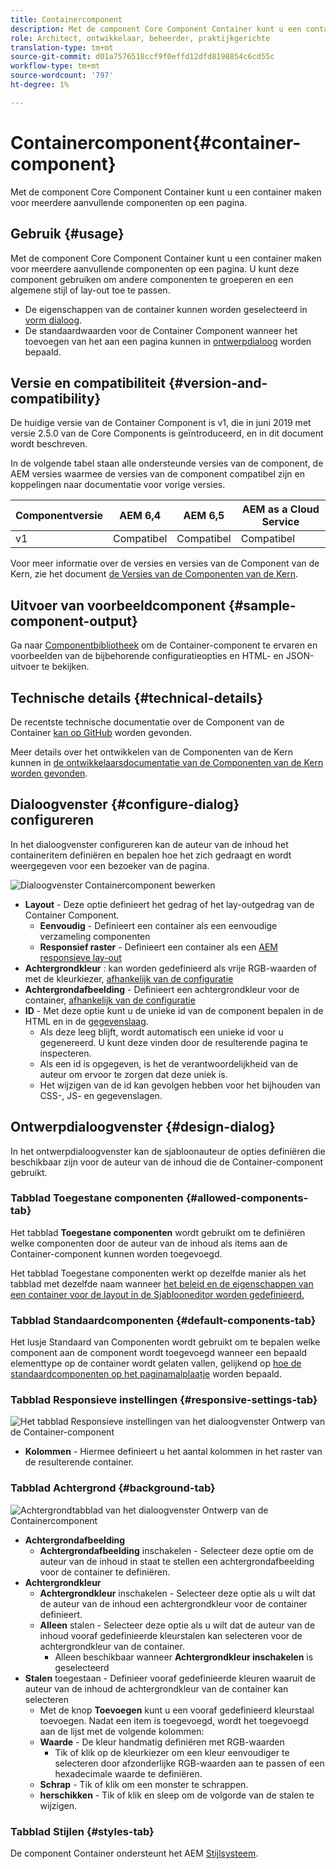 ```yaml
---
title: Containercomponent
description: Met de component Core Component Container kunt u een container maken voor meerdere aanvullende componenten op een pagina.
role: Architect, ontwikkelaar, beheerder, praktijkgerichte
translation-type: tm+mt
source-git-commit: d01a7576518ccf9f0effd12dfd8198854c6cd55c
workflow-type: tm+mt
source-wordcount: '797'
ht-degree: 1%

---
```



# Containercomponent{#container-component}

Met de component Core Component Container kunt u een container maken voor meerdere aanvullende componenten op een pagina.

## Gebruik {#usage}

Met de component Core Component Container kunt u een container maken voor meerdere aanvullende componenten op een pagina. U kunt deze component gebruiken om andere componenten te groeperen en een algemene stijl of lay-out toe te passen.

* De eigenschappen van de container kunnen worden geselecteerd in [vorm dialoog](#configure-dialog).
* De standaardwaarden voor de Container Component wanneer het toevoegen van het aan een pagina kunnen in [ontwerpdialoog](#design-dialog) worden bepaald.

## Versie en compatibiliteit {#version-and-compatibility}

De huidige versie van de Container Component is v1, die in juni 2019 met versie 2.5.0 van de Core Components is geïntroduceerd, en in dit document wordt beschreven.

In de volgende tabel staan alle ondersteunde versies van de component, de AEM versies waarmee de versies van de component compatibel zijn en koppelingen naar documentatie voor vorige versies.

| Componentversie | AEM 6,4 | AEM 6,5 | AEM as a Cloud Service |
|--- |--- |---|---|
| v1 | Compatibel | Compatibel | Compatibel |

Voor meer informatie over de versies en versies van de Component van de Kern, zie het document [de Versies van de Componenten van de Kern](/help/versions.md).

## Uitvoer van voorbeeldcomponent {#sample-component-output}

Ga naar [Componentbibliotheek](https://adobe.com/go/aem_cmp_library_container) om de Container-component te ervaren en voorbeelden van de bijbehorende configuratieopties en HTML- en JSON-uitvoer te bekijken.

## Technische details {#technical-details}

De recentste technische documentatie over de Component van de Container [kan op GitHub](https://adobe.com/go/aem_cmp_tech_container_v1) worden gevonden.

Meer details over het ontwikkelen van de Componenten van de Kern kunnen in [de ontwikkelaarsdocumentatie van de Componenten van de Kern worden gevonden](/help/developing/overview.md).

## Dialoogvenster {#configure-dialog} configureren

In het dialoogvenster configureren kan de auteur van de inhoud het containeritem definiëren en bepalen hoe het zich gedraagt en wordt weergegeven voor een bezoeker van de pagina.

![Dialoogvenster Containercomponent bewerken](/help/assets/container-edit.png)

* **Layout**  - Deze optie definieert het gedrag of het lay-outgedrag van de Container Component.
   * **Eenvoudig**  - Definieert een container als een eenvoudige verzameling componenten
   * **Responsief raster**  - Definieert een container als een  [AEM responsieve lay-out](https://docs.adobe.com/content/help/en/experience-manager-cloud-service/sites/authoring/features/responsive-layout.html)
* **Achtergrondkleur** : kan worden gedefinieerd als vrije RGB-waarden of met de kleurkiezer,  [afhankelijk van de configuratie](#background-tab)
* **Achtergrondafbeelding**  - Definieert een achtergrondkleur voor de container,   [afhankelijk van de configuratie](#background-tab)
* **ID**  - Met deze optie kunt u de unieke id van de component bepalen in de HTML en in de  [gegevenslaag](/help/developing/data-layer/overview.md).
   * Als deze leeg blijft, wordt automatisch een unieke id voor u gegenereerd. U kunt deze vinden door de resulterende pagina te inspecteren.
   * Als een id is opgegeven, is het de verantwoordelijkheid van de auteur om ervoor te zorgen dat deze uniek is.
   * Het wijzigen van de id kan gevolgen hebben voor het bijhouden van CSS-, JS- en gegevenslagen.

## Ontwerpdialoogvenster {#design-dialog}

In het ontwerpdialoogvenster kan de sjabloonauteur de opties definiëren die beschikbaar zijn voor de auteur van de inhoud die de Container-component gebruikt.

### Tabblad Toegestane componenten {#allowed-components-tab}

Het tabblad **Toegestane componenten** wordt gebruikt om te definiëren welke componenten door de auteur van de inhoud als items aan de Container-component kunnen worden toegevoegd.

Het tabblad Toegestane componenten werkt op dezelfde manier als het tabblad met dezelfde naam wanneer [het beleid en de eigenschappen van een container voor de layout in de Sjablooneditor worden gedefinieerd.](https://docs.adobe.com/content/help/en/experience-manager-cloud-service/sites/authoring/features/templates.html)

### Tabblad Standaardcomponenten {#default-components-tab}

Het lusje Standaard van Componenten wordt gebruikt om te bepalen welke component aan de component wordt toegevoegd wanneer een bepaald elementtype op de container wordt gelaten vallen, gelijkend op [hoe de standaardcomponenten op het paginamalplaatje](https://docs.adobe.com/content/help/en/experience-manager-cloud-service/sites/authoring/features/templates.html) worden bepaald.

### Tabblad Responsieve instellingen {#responsive-settings-tab}

![Het tabblad Responsieve instellingen van het dialoogvenster Ontwerp van de Container-component](/help/assets/container-design-responsive.png)

* **Kolommen**  - Hiermee definieert u het aantal kolommen in het raster van de resulterende container.

### Tabblad Achtergrond {#background-tab}

![Achtergrondtabblad van het dialoogvenster Ontwerp van de Containercomponent](/help/assets/container-design-background.png)

* **Achtergrondafbeelding**
   * **Achtergrondafbeelding**  inschakelen - Selecteer deze optie om de auteur van de inhoud in staat te stellen een achtergrondafbeelding voor de container te definiëren.
* **Achtergrondkleur**
   * **Achtergrondkleur**  inschakelen - Selecteer deze optie als u wilt dat de auteur van de inhoud een achtergrondkleur voor de container definieert.
   * **Alleen**  stalen - Selecteer deze optie als u wilt dat de auteur van de inhoud vooraf gedefinieerde kleurstalen kan selecteren voor de achtergrondkleur van de container.
      * Alleen beschikbaar wanneer **Achtergrondkleur inschakelen** is geselecteerd
* **Stalen**  toegestaan - Definieer vooraf gedefinieerde kleuren waaruit de auteur van de inhoud de achtergrondkleur van de container kan selecteren
   * Met de knop **Toevoegen** kunt u een vooraf gedefinieerd kleurstaal toevoegen. Nadat een item is toegevoegd, wordt het toegevoegd aan de lijst met de volgende kolommen:
   * **Waarde**  - De kleur handmatig definiëren met RGB-waarden
      * Tik of klik op de kleurkiezer om een kleur eenvoudiger te selecteren door afzonderlijke RGB-waarden aan te passen of een hexadecimale waarde te definiëren.
   * **Schrap**  - Tik of klik om een monster te schrappen.
   * **herschikken**  - Tik of klik en sleep om de volgorde van de stalen te wijzigen.

### Tabblad Stijlen {#styles-tab}

De component Container ondersteunt het AEM [Stijlsysteem](/help/get-started/authoring.md#component-styling).
